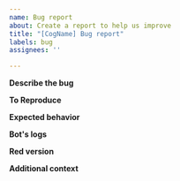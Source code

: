 ```yaml
---
name: Bug report
about: Create a report to help us improve
title: "[CogName] Bug report"
labels: bug
assignees: ''

---
```


**Describe the bug**
<!-- A clear and concise description of what the bug is. -->

**To Reproduce**
<!-- Steps to reproduce the behavior -->

**Expected behavior**
<!-- A clear and concise description of what you expected to happen. -->

**Bot's logs**
<!-- If there an traceback - please provide it -->

**Red version**
<!-- Version of Red-Discord bot that bug occurred on -->

**Additional context**
<!-- Add any other context about the problem here. -->
